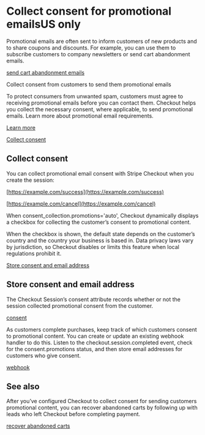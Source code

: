 # Collect consent for promotional emailsUS only

Promotional emails are often sent to inform customers of new products and to share coupons and discounts. For example, you can use them to subscribe customers to company newsletters or send cart abandonment emails.

[send cart abandonment emails](/payments/checkout/abandoned-carts)

Collect consent from customers to send them promotional emails

To protect consumers from unwanted spam, customers must agree to receiving promotional emails before you can contact them. Checkout helps you collect the necessary consent, where applicable, to send promotional emails. Learn more about promotional email requirements.

[Learn more](/payments/checkout/compliant-promotional-emails)

[Collect consent](#collect-consent)

## Collect consent

You can collect promotional email consent with Stripe Checkout when you create the session:

[https://example.com/success](https://example.com/success)

[https://example.com/cancel](https://example.com/cancel)

When consent_collection.promotions='auto', Checkout dynamically displays a checkbox for collecting the customer’s consent to promotional content.

When the checkbox is shown, the default state depends on the customer’s country and the country your business is based in. Data privacy laws vary by jurisdiction, so Checkout disables or limits this feature when local regulations prohibit it.

[Store consent and email address](#store-consent)

## Store consent and email address

The Checkout Session’s consent attribute records whether or not the session collected promotional consent from the customer.

[consent](/api/checkout/sessions/object#checkout_session_object-consent)

As customers complete purchases, keep track of which customers consent to promotional content. You can create or update an existing webhook handler to do this. Listen to the checkout.session.completed event, check for the consent.promotions status, and then store email addresses for customers who give consent.

[webhook](/webhooks)

## See also

After you’ve configured Checkout to collect consent for sending customers promotional content, you can recover abandoned carts by following up with leads who left Checkout before completing payment.

[recover abandoned carts](/payments/checkout/abandoned-carts)

